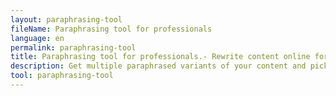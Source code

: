 ```yaml
---
layout: paraphrasing-tool
fileName: Paraphrasing tool for professionals
language: en
permalink: paraphrasing-tool
title: Paraphrasing tool for professionals.- Rewrite content online for free.
description: Get multiple paraphrased variants of your content and pick the best variant for your use case. Only tool which provides this feature. Try it out now !
tool: paraphrasing-tool
---
```

